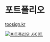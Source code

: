 # 포트폴리오 
[toosign.kr](https://toosign.kr)


[![포트폴리오 사이트](https://github.com/user-attachments/assets/57d305c0-4017-4160-9c69-27bb43cbdbb7)](https://toosign.kr)
